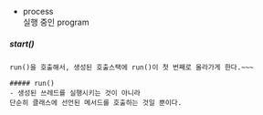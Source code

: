 

- process  
실행 중인 program  

##### start()


~~~쓰레드가 작업을 실행하는데 필요한 호출스택(call stack)을 생성한 다음에  
run()을 호출해서, 생성된 호출스택에 run()이 첫 번째로 올라가게 한다.~~~  

##### run()
- 생성된 쓰레드를 실행시키는 것이 아니라  
단순히 클래스에 선언된 메서드를 호출하는 것일 뿐이다.  
